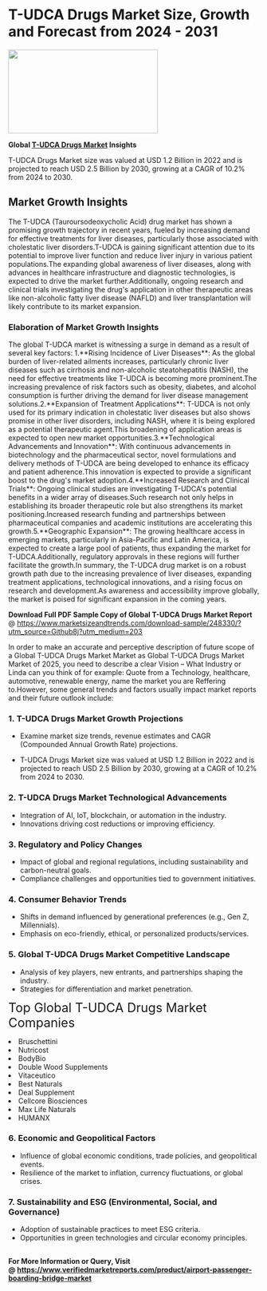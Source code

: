 <H1>T-UDCA Drugs Market Size, Growth and Forecast from 2024 - 2031</H1><img class="aligncenter size-medium wp-image-584254" src="https://thirdeyenews.in/wp-content/uploads/2024/09/Global-Market-Research-300x168.jpeg" alt="" width="300" height="168" /><p><strong>Global&nbsp;<a href="https://www.marketsizeandtrends.com/download-sample/248330/?utm_source=Github8j?utm_medium=203">T-UDCA Drugs Market</a> Insights</strong></p><p>T-UDCA Drugs Market size was valued at USD 1.2 Billion in 2022 and is projected to reach USD 2.5 Billion by 2030, growing at a CAGR of 10.2% from 2024 to 2030.</p><p><h2>Market Growth Insights</h2> The T-UDCA (Tauroursodeoxycholic Acid) drug market has shown a promising growth trajectory in recent years, fueled by increasing demand for effective treatments for liver diseases, particularly those associated with cholestatic liver disorders.T-UDCA is gaining significant attention due to its potential to improve liver function and reduce liver injury in various patient populations.The expanding global awareness of liver diseases, along with advances in healthcare infrastructure and diagnostic technologies, is expected to drive the market further.Additionally, ongoing research and clinical trials investigating the drug's application in other therapeutic areas like non-alcoholic fatty liver disease (NAFLD) and liver transplantation will likely contribute to its market expansion. <h3>Elaboration of Market Growth Insights</h3> The global T-UDCA market is witnessing a surge in demand as a result of several key factors: 1.**Rising Incidence of Liver Diseases**: As the global burden of liver-related ailments increases, particularly chronic liver diseases such as cirrhosis and non-alcoholic steatohepatitis (NASH), the need for effective treatments like T-UDCA is becoming more prominent.The increasing prevalence of risk factors such as obesity, diabetes, and alcohol consumption is further driving the demand for liver disease management solutions.2.**Expansion of Treatment Applications**: T-UDCA is not only used for its primary indication in cholestatic liver diseases but also shows promise in other liver disorders, including NASH, where it is being explored as a potential therapeutic agent.This broadening of application areas is expected to open new market opportunities.3.**Technological Advancements and Innovation**: With continuous advancements in biotechnology and the pharmaceutical sector, novel formulations and delivery methods of T-UDCA are being developed to enhance its efficacy and patient adherence.This innovation is expected to provide a significant boost to the drug's market adoption.4.**Increased Research and Clinical Trials**: Ongoing clinical studies are investigating T-UDCA's potential benefits in a wider array of diseases.Such research not only helps in establishing its broader therapeutic role but also strengthens its market positioning.Increased research funding and partnerships between pharmaceutical companies and academic institutions are accelerating this growth.5.**Geographic Expansion**: The growing healthcare access in emerging markets, particularly in Asia-Pacific and Latin America, is expected to create a large pool of patients, thus expanding the market for T-UDCA.Additionally, regulatory approvals in these regions will further facilitate the growth.In summary, the T-UDCA drug market is on a robust growth path due to the increasing prevalence of liver diseases, expanding treatment applications, technological innovations, and a rising focus on research and development.As awareness and accessibility improve globally, the market is poised for significant expansion in the coming years.</p><p><span class=""><strong>Download Full PDF Sample Copy of Global T-UDCA Drugs Market Report</strong> @ <a href="https://www.marketsizeandtrends.com/download-sample/248330/?utm_source=Github8j?utm_medium=203" target="_blank">https://www.marketsizeandtrends.com/download-sample/248330/?utm_source=Github8j?utm_medium=203</a></span></p><p>In order to make an accurate and perceptive description of future scope of a Global&nbsp;T-UDCA Drugs Market Market as Global&nbsp;T-UDCA Drugs Market Market of 2025, you need to describe a clear Vision &ndash; What Industry or Linda can you think of for example: Quote from a Technology, healthcare, automotive, renewable energy, name the market you are Reffering to.However, some general trends and factors usually impact market reports and their future outlook include:</p><h3>1.&nbsp;<strong>T-UDCA Drugs Market Growth Projections</strong></h3><ul><li>Examine market size trends, revenue estimates and CAGR (Compounded Annual Growth Rate) projections.</li><li><p>T-UDCA Drugs Market size was valued at USD 1.2 Billion in 2022 and is projected to reach USD 2.5 Billion by 2030, growing at a CAGR of 10.2% from 2024 to 2030.</p></li></ul><h3>2.&nbsp;<strong>T-UDCA Drugs Market Technological Advancements</strong></h3><ul><li>Integration of AI, IoT, blockchain, or automation in the industry.</li><li>Innovations driving cost reductions or improving efficiency.</li></ul><h3>3.&nbsp;<strong>Regulatory and Policy Changes</strong></h3><ul><li>Impact of global and regional regulations, including sustainability and carbon-neutral goals.</li><li>Compliance challenges and opportunities tied to government initiatives.</li></ul><h3>4.&nbsp;<strong>Consumer Behavior Trends</strong></h3><ul><li>Shifts in demand influenced by generational preferences (e.g., Gen Z, Millennials).</li><li>Emphasis on eco-friendly, ethical, or personalized products/services.</li></ul><h3>5.&nbsp;<strong>Global T-UDCA Drugs Market Competitive Landscape</strong></h3><ul><li>Analysis of key players, new entrants, and partnerships shaping the industry.</li><li>Strategies for differentiation and market penetration.</li></ul><p data-pm-slice="1 1 []"><span style="color: inherit; font-family: inherit; font-size: 25px;">Top Global T-UDCA Drugs Market Companies</span></p><div class="" data-test-id=""><p><li>Bruschettini</li><li> Nutricost</li><li> BodyBio</li><li> Double Wood Supplements</li><li> Vitaceutico</li><li> Best Naturals</li><li> Deal Supplement</li><li> Cellcore Biosciences</li><li> Max Life Naturals</li><li> HUMANX</li></p></div><h3>6.&nbsp;<strong>Economic and Geopolitical Factors</strong></h3><ul><li>Influence of global economic conditions, trade policies, and geopolitical events.</li><li>Resilience of the market to inflation, currency fluctuations, or global crises.</li></ul><h3>7.&nbsp;<strong>Sustainability and ESG (Environmental, Social, and Governance)</strong></h3><ul><li>Adoption of sustainable practices to meet ESG criteria.</li><li>Opportunities in green technologies and circular economy principles.</li></ul><h2><strong style="font-size: 14px;">For More Information or Query, Visit @&nbsp;</strong><a style="background-color: #ffffff; font-size: 14px;" href="https://www.marketsizeandtrends.com/report/t-udca-drugs-market/" target="_blank">https://www.verifiedmarketreports.com/product/airport-passenger-boarding-bridge-market</a></h2>